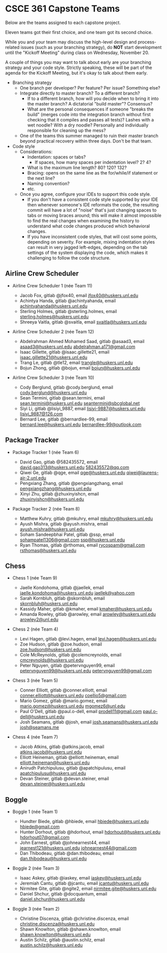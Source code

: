 #   CSCE 361 Capstone Teams

Below are the teams assigned to each capstone project.

Eleven teams got their first choice, and one team got its second choice.

While you and your team may discuss the high-level design and process-related
issues (such as your branching strategy), do **NOT** start development until
the "Kickoff Meeting" during class on Wednesday, November 20.

A couple of things you may want to talk about early are your branching strategy
and your code style. Strictly speaking, these will be part of the agenda for
the Kickoff Meeting, but it's okay to talk about them early.

-   Branching strategy
    -   One branch per developer? Per feature? Per issue? Something else?
    -   Integrate directly to master branch? To a different branch?
        -   If to a different branch, how will you decide when to bring it into
            the master branch? A dictatorial "build master"? Consensus?
        -   What are the personal consequences if someone "breaks the build"
            (merges code into the integration branch without first checking
            that it compiles and passes all tests)? Lashes with a wet noodle?
            With a dry noodle? Personally and individually responsible for
            cleaning up the mess?
    -   One of the teams this summer managed to ruin their master branch beyond
        practical recovery within three days. Don't be that team.
-   Code style
    -   Considerations:
        -   Indentation: spaces or tabs?
            -   If spaces, how many spaces per indentation level? 2? 4?
        -   What is the maximum line length? 80? 120? 132?
        -   Bracing: opens on the same line as the for/while/if statement or
            the next line?
        -   Naming convention?
        -   etc.
    -   Once you agree, configure your IDEs to support this code style.
        -   If you don't have a consistent code style supported by your IDE
            then whenever someone's IDE reformats the code, the resulting
            commit will have a lot of "noise" that's just changing spaces to
            tabs or moving braces around; this will make it almost impossible
            to find the real changes when examining the history to understand
            what code changes produced which behavioral changes.
        -   If you have inconsistent code styles, that will cost some points,
            depending on severity. For example, mixing indentation styles can
            result in very jagged left-edges, depending on the tab settings of
            the system displaying the code, which makes it challenging to
            follow the code structure.


##  Airline Crew Scheduler

-   Airline Crew Scheduler 1 (née Team 11)
    -   Jacob Fox, gitlab @jfox40, email <jfox40@huskers.unl.edu>
    -   Achintya Handa, gitlab @achintyahanda, email <achintyahanda@huskers.unl.edu>
    -   Sterling Holmes, gitlab @sterling.holmes, email <sterling.holmes@huskers.unl.edu>
    -   Shreeya Vaitla, gitlab @svaitla, email <svaitla@huskers.unl.edu>

-   Airline Crew Scheduler 2 (née Team 12)
    -   Abdelrahman Ahmed Mohamed Saad, gitlab @asaad3, email <asaad3@huskers.unl.edu> <abdelrahman.a171@gmail.com>
    -   Isaac Gillette, gitlab @isaac.gillette21, email <isaac.gillette21@huskers.unl.edu>
    -   Trang Le, gitlab @tle12, email <trangle@huskers.unl.edu>
    -   Bojun Zhong, gitlab @bojun, email <bojun@huskers.unl.edu>

-   Airline Crew Scheduler 3 (née Team 10)
    -   Cody Berglund, gitlab @cody.berglund, email <cody.berglund@huskers.unl.edu>
    -   Sean Termini, gitlab @sean.termini, email <sean.termini@huskers.unl.edu> <seantermini@sbcglobal.net>
    -   Siyi Li, gitlab @lisiyi_9887, email <lisiyi-9887@huskers.unl.edu> <lisiyi_9887@126.com>
    -   Bernard Lee, gitlab @bernardlee-99, email <bernard.lee@huskers.unl.edu> <bernardlee-99@outlook.com>

##  Package Tracker

-   Package Tracker 1 (née Team 6)
    -   David Gao, gitlab @582435572, email <david.gao313@huskers.unl.edu> <582435572@qq.com>
    -   Qiwei Ge, gitlab @qge, email <qge@huskers.unl.edu> <qiwei@laurens-air-2.unl.edu>
    -   Pengxiang Zhang, gitlab @pengxiangzhang, email <pengxiangzhang@huskers.unl.edu>
    -   Xinyi Zhu, gitlab @zhuxinyishcn, email <zhuxinyishcn@huskers.unl.edu>

-   Package Tracker 2 (née Team 8)
    -   Matthew Kuhry, gitlab @mkuhry, email <mkuhry@huskers.unl.edu>
    -   Ayush Mishra, gitlab @ayush.mishra, email <ayush.mishra@huskers.unl.edu>
    -   Soham Sandeepbhai Patel, gitlab @ssp, email <sohampatel1306@gmail.com> <ssp@huskers.unl.edu>
    -   Ryan Thomas, gitlab @rthomas, email <rycospam@gmail.com> <rsthomas@huskers.unl.edu>

##  Chess

-   Chess 1 (née Team 9)
    -   Jaelle Kondohoma, gitlab @jaellek, email <jaelle.kondohoma@huskers.unl.edu> <jaellek@yahoo.com>
    -   Sarah Kornbluh, gitlab @skornbluh, email <skornbluh@huskers.unl.edu>
    -   Kassidy Maher, gitlab @kmaher, email <kmaher@huskers.unl.edu>
    -   Amanda Rowley, gitlab @arowley, email <arowley@huskers.unl.edu> <arowley2@unl.edu>

-   Chess 2 (née Team 4)
    -   Levi Hagen, gitlab @levi.hagen, email <levi.hagen@huskers.unl.edu>
    -   Zoe Hudson, gitlab @zoe.hudson, email <zoe.hudson@huskers.unl.edu>
    -   Cole McReynolds, gitlab @colemcreynolds, email <cmcreynolds@huskers.unl.edu>
    -   Peter Nguyen, gitlab @petervnguyen99, email <petervnguyen99@huskers.unl.edu> <petervnguyen99@gmail.com>

-   Chess 3 (née Team 5)
    -   Conner Elliott, gitlab @conner.elliott, email <conner.elliott@huskers.unl.edu> <coellio5@gmail.com>
    -   Mario Gomez, gitlab @mario.gomez, email <mario.gomez@huskers.unl.edu> <mgomez6@unl.edu>
    -   Paul O'Dell, gitlab @paul.o-dell, email <prodell11@gmail.com> <paul.o-dell@huskers.unl.edu>
    -   Josh Seamans, gitlab @josh, email <josh.seamans@huskers.unl.edu> <josh@seamans.me>

-   Chess 4 (née Team 7)
    -   Jacob Atkins, gitlab @atkins.jacob, email <atkins.jacob@huskers.unl.edu>
    -   Elliott Heineman, gitlab @elliott.heineman, email <elliott.heineman@huskers.unl.edu>
    -   Anirudh Patchipulusu, gitlab @apatchipulusu, email <apatchipulusu@huskers.unl.edu>
    -   Devan Steiner, gitlab @devan.steiner, email <devan.steiner@huskers.unl.edu>

##  Boggle

-   Boggle 1 (née Team 1)
    -   Hundter Biede, gitlab @hbiede, email <hbiede@huskers.unl.edu> <hbiede@gmail.com>
    -   Hunter Dorhout, gitlab @hdorhout, email <hdorhout@huskers.unl.edu> <hdorhout07@gmail.com>
    -   John Earnest, gitlab @johnearnest44, email <jearnest121@huskers.unl.edu> <johnearnest44@gmail.com>
    -   Dan Thibodeau, gitlab @dan.thibodeau, email <dan.thibodeau@huskers.unl.edu>

-   Boggle 2 (née Team 3)
    -   Isaac Askey, gitlab @iaskey, email <iaskey@huskers.unl.edu>
    -   Jeremiah Cantu, gitlab @jcantu, email <jcantu@huskers.unl.edu>
    -   Nirmitee Gite, gitlab @ngite2, email <nirmitee.gite@huskers.unl.edu>
    -   Daniel Shchur, gitlab @docquantum, email <daniel.shchur@huskers.unl.edu>

-   Boggle 3 (née Team 2)
    -   Christine Discenza, gitlab @christine.discenza, email <christine.discenza@huskers.unl.edu>
    -   Shawn Knowlton, gitlab @shawn.knowlton, email <shawn.knowlton@huskers.unl.edu>
    -   Austin Schilz, gitlab @austin.schilz, email <austin.schilz@huskers.unl.edu>
